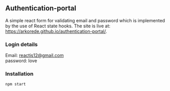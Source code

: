 ## Authentication-portal

A simple react form for validating email and password which is implemented by the use of React state hooks. The site is live at: https://arkorede.github.io/authentication-portal/.

### Login details

Email: reactjs12@gmail.com <br />
password: love

### Installation

```bash
npm start
```
